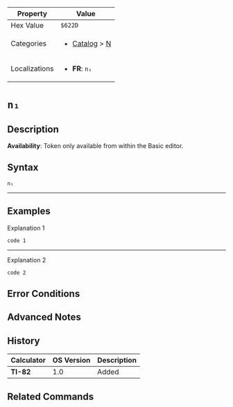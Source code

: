 | Property      | Value |
|---------------|-------|
| Hex Value     | `$622D`|
| Categories    | <ul><li>[Catalog](../categories/Catalog.md) > [N](../categories/Catalog.md#N)</li></ul> |
| Localizations | <ul><li><b>FR</b>: `n₁`</li></ul> |

# `n₁`

## Description



<b>Availability</b>: Token only available from within the Basic editor.

## Syntax
`n₁`

<hr>

## Examples

Explanation 1
```ti-basic
code 1
```
---
Explanation 2
```ti-basic
code 2
```

## Error Conditions


## Advanced Notes


## History
| Calculator | OS Version | Description |
|------------|------------|-------------|
| <b>TI-82</b> | 1.0 | Added

## Related Commands

    